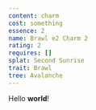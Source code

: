 ```yaml
---
content: charm
cost: something
essence: 2
name: Brawl e2 Charm 2
rating: 2
requires: []
splat: Second Sunrise
trait: Brawl
tree: Avalanche
---
```


Hello **world**!
